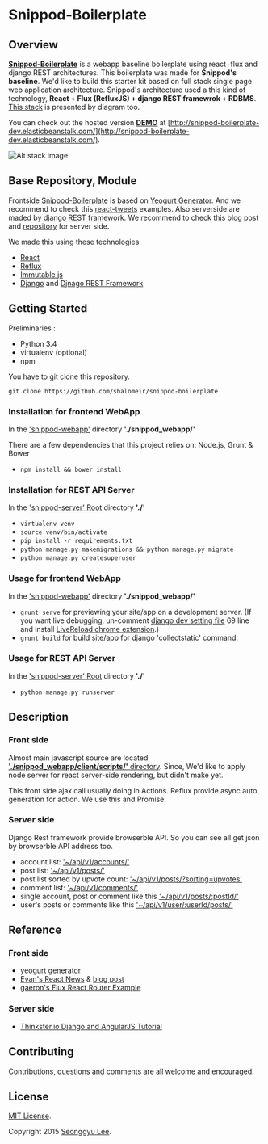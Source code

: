 # **Snippod-Boilerplate**

## Overview

[**Snippod-Boilerplate**](https://github.com/shalomeir/snippod-boilerplate) is a webapp baseline boilerplate using react+flux and django REST architectures. This boilerplate was made for **Snippod's baseline**.
We'd like to build this starter kit based on full stack single page web application architecture.
Snippod's architecture used a this kind of technology, **React + Flux (RefluxJS) + django REST framewrok + RDBMS**.
[This stack](https://www.gliffy.com/go/publish/7756603) is presented by diagram too.

You can check out the hosted version [**DEMO**](http://snippod-boilerplate-dev.elasticbeanstalk.com/) at [http://snippod-boilerplate-dev.elasticbeanstalk.com/](http://snippod-boilerplate-dev.elasticbeanstalk.com/).

![Alt stack image](https://raw.githubusercontent.com/shalomeir/snippod-boilerplate/master/snippod-boilerplate-stack.png "Stack Diagram")

## Base Repository, Module

Frontside [Snippod-Boilerplate](https://github.com/shalomeir/snippod-boilerplate) is based on [Yeogurt Generator](https://github.com/larsonjj/generator-yeogurt). 
And we recommend to check this [react-tweets](https://github.com/scotch-io/react-tweets) examples.
Also serverside are maded by [django REST framework](http://www.django-rest-framework.org/). We recommend to check this [blog post](https://thinkster.io/django-angularjs-tutorial/) and [repository](https://github.com/brwr/thinkster-django-angular) for server side.

We made this using these technologies.

* [React](http://facebook.github.io/react/)
* [Reflux](https://github.com/spoike/refluxjs)
* [Immutable js](http://facebook.github.io/immutable-js/)
* [Django](https://www.djangoproject.com/) and [Djnago REST Framework](http://www.django-rest-framework.org/)

## Getting Started
Preliminaries :
* Python 3.4
* virtualenv (optional)
* npm

You have to git clone this repository.
```
git clone https://github.com/shalomeir/snippod-boilerplate
```

### Installation for frontend WebApp
In the ['snippod-webapp'](https://github.com/shalomeir/snippod-boilerplate/tree/master/snippod_webapp) directory **'./snippod_webapp/'**

There are a few dependencies that this project relies on: Node.js, Grunt & Bower

- `npm install && bower install`

### Installation for REST API Server
In the ['snippod-server' Root](https://github.com/shalomeir/snippod-boilerplate) directory **'./'**

- `virtualenv venv`
- `source venv/bin/activate`
- `pip install -r requirements.txt`
- `python manage.py makemigrations && python manage.py migrate`
- `python manage.py createsuperuser`

### Usage for frontend WebApp
In the ['snippod-webapp'](https://github.com/shalomeir/snippod-boilerplate/tree/master/snippod_webapp) directory **'./snippod_webapp/'**

- `grunt serve` for previewing your site/app on a development server.
 (If you want live debugging, un-comment [django dev setting file](https://github.com/shalomeir/snippod-boilerplate/blob/master/snippod_boilerplate/settings/dev.py) 69 line
 and install [LiveReload chrome extension](https://chrome.google.com/webstore/detail/livereload/jnihajbhpnppcggbcgedagnkighmdlei).)
- `grunt build` for build site/app for django 'collectstatic' command.

### Usage for REST API Server 
In the ['snippod-server' Root](https://github.com/shalomeir/snippod-boilerplate) directory **'./'**

- `python manage.py runserver`

## Description
### Front side
Almost main javascript source are located [**'./snippod_webapp/client/scripts/'** directory](https://github.com/shalomeir/snippod-boilerplate/tree/master/snippod_webapp/client/scripts).
Since, We'd like to apply node server for react server-side rendering, but didn't make yet.

This front side ajax call usually doing in Actions. Reflux provide async auto generation for action. We use this and Promise.

### Server side
Django Rest framework provide browserble API. So you can see all get json by browserble API address too.
- account list: ['~/api/v1/accounts/'](http://snippod-boilerplate-dev.elasticbeanstalk.com/api/v1/accounts/)
- post list: ['~/api/v1/posts/'](http://snippod-boilerplate-dev.elasticbeanstalk.com/api/v1/posts/)
- post list sorted by upvote count: ['~/api/v1/posts/?sorting=upvotes'](http://snippod-boilerplate-dev.elasticbeanstalk.com/api/v1/posts/?sorting=upvotes)
- comment list: ['~/api/v1/comments/'](http://snippod-boilerplate-dev.elasticbeanstalk.com/api/v1/comments/)
- single account, post or comment like this ['~/api/v1/posts/:postId/'](http://snippod-boilerplate-dev.elasticbeanstalk.com/api/v1/posts/10/)
- user's posts or comments like this ['~/api/v1/user/:userId/posts/'](http://snippod-boilerplate-dev.elasticbeanstalk.com/api/v1/user/7/posts/)

## Reference
### Front side
- [yeogurt generator](https://github.com/larsonjj/generator-yeogurt)
- [Evan's React News](https://github.com/echenley/react-news) & [blog post](http://henleyedition.com/building-an-app-using-react-and-refluxjs/)
- [gaeron's Flux React Router Example](https://github.com/gaearon/flux-react-router-example)
 
### Server side
- [Thinkster.io Django and AngularJS Tutorial](https://thinkster.io/django-angularjs-tutorial/)

## Contributing

Contributions, questions and comments are all welcome and encouraged.

## License
[MIT License](http://opensource.org/licenses/MIT).

Copyright 2015 [Seonggyu Lee](http://www.shalomeir.com/).